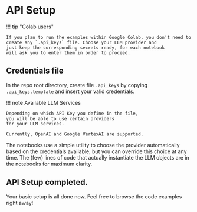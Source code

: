 # API Setup

!!! tip "Colab users"

    If you plan to run the examples within Google Colab, you don't need to
    create any `.api_keys` file. Choose your LLM provider and
    just keep the corresponding secrets ready, for each notebook
    will ask you to enter them in order to proceed.

## Credentials file

In the repo root directory, create file `.api_keys` by copying
`.api_keys.template` and insert your valid credentials.

!!! note Available LLM Services

    Depending on which API Key you define in the file,
    you will be able to use certain providers
    for your LLM services.

    Currently, OpenAI and Google VertexAI are supported.

The notebooks use a simple utility to choose the provider
automatically based on the credentials available, but you can
override this choice at any time. The (few) lines of code that
actually instantiate the LLM objects are in the notebooks for
maximum clarity.

## API Setup completed.

Your basic setup is all done now.
Feel free to browse the code examples right away!
